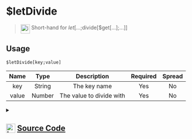 # $letDivide
> <img align="top" src="https://upload.wikimedia.org/wikipedia/commons/thumb/e/e4/Infobox_info_icon.svg/160px-Infobox_info_icon.svg.png?20150409153300" alt="image" width="25" height="auto"> Short-hand for $let[...;$divide[$get[...];...]]
## Usage
```
$letDivide[key;value]
```
| Name | Type | Description | Required | Spread
| :---: | :---: | :---: | :---: | :---: |
key | String | The key name | Yes | No
value | Number | The value to divide with | Yes | No
<details>
<summary>
    
## <img align="top" src="https://cdn4.iconfinder.com/data/icons/iconsimple-logotypes/512/github-512.png" alt="image" width="25" height="auto">  [Source Code](https://github.com/tryforge/ForgeScript-V2/blob/main/src/native/letDivide.ts)
    
</summary>
    
```ts
import { ArgType, NativeFunction } from "../structures"

export default new NativeFunction({
    name: "$letDivide",
    version: "1.3.0",
    description: "Short-hand for $let[...;$divide[$get[...];...]]",
    unwrap: true,
    args: [
        {
            name: "key",
            description: "The key name",
            rest: false,
            type: ArgType.String,
            required: true,
        },
        {
            name: "value",
            description: "The value to divide with",
            rest: false,
            required: true,
            type: ArgType.Number,
        },
    ],
    brackets: true,
    execute(ctx, [ key, value ]) {
        ctx.setKeyword(key, Number(ctx.getKeyword(key)) / value)
        return this.success()
    },
})
```
    
</details>